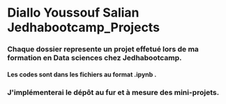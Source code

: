 # Diallo Youssouf Salian  Jedhabootcamp_Projects
### Chaque dossier represente un projet effetué lors de ma formation en Data sciences chez Jedhabootcamp.
#### Les codes sont dans les fichiers au format .ipynb .
### J'implémenterai le dépôt au fur et à mesure des mini-projets.
